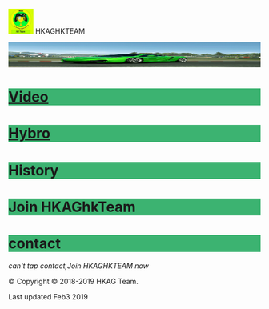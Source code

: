 <img src="IMG_20190127_184038.jpg" width="50" height="50"> HKAGHKTEAM

<img src="IMG_20190127_175456.jpg" width="950" height="50">



<h1 style="background-color:MediumSeaGreen;"><a href="https://hkaghkteam.github.io/JoinHKAGhkTeamEng/">Video</a>

<h1 style="background-color:MediumSeaGreen;"><a href="http://hybrostud.io">Hybro</a>
<h1 style="background-color:MediumSeaGreen;"> History </h1>

<h1 style="background-color:MediumSeaGreen;">Join HKAGhkTeam</h1>
<h1 style="background-color:MediumSeaGreen;"> contact </h1>


*can't tap contact,Join HKAGHKTEAM now*




© Copyright © 2018-2019 HKAG Team.

Last updated Feb3 2019

